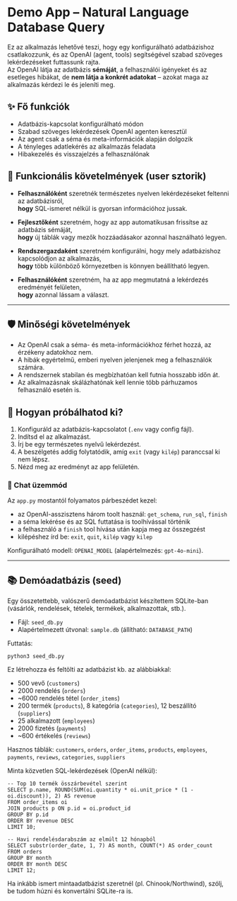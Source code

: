 


# Demo App – Natural Language Database Query

Ez az alkalmazás lehetővé teszi, hogy egy konfigurálható adatbázishoz csatlakozzunk, és az OpenAI (agent, tools) segítségével szabad szöveges lekérdezéseket futtassunk rajta.  
Az OpenAI látja az adatbázis **sémáját**, a felhasználói igényeket és az esetleges hibákat, de **nem látja a konkrét adatokat** – azokat maga az alkalmazás kérdezi le és jeleníti meg.

## ✨ Fő funkciók
- Adatbázis-kapcsolat konfigurálható módon  
- Szabad szöveges lekérdezések OpenAI agenten keresztül  
- Az agent csak a séma és meta-információk alapján dolgozik  
- A tényleges adatlekérés az alkalmazás feladata  
- Hibakezelés és visszajelzés a felhasználónak

## 📌 Funkcionális követelmények (user sztorik)

- **Felhasználóként** szeretnék természetes nyelven lekérdezéseket feltenni az adatbázisról,  
  **hogy** SQL-ismeret nélkül is gyorsan információhoz jussak.

- **Fejlesztőként** szeretném, hogy az app automatikusan frissítse az adatbázis sémáját,  
  **hogy** új táblák vagy mezők hozzáadásakor azonnal használható legyen.

- **Rendszergazdaként** szeretném konfigurálni, hogy mely adatbázishoz kapcsolódjon az alkalmazás,  
  **hogy** több különböző környezetben is könnyen beállítható legyen.

- **Felhasználóként** szeretném, ha az app megmutatná a lekérdezés eredményét felületen,  
  **hogy** azonnal lássam a választ.

---

## 🛡️ Minőségi követelmények

- Az OpenAI csak a séma- és meta-információkhoz férhet hozzá, az érzékeny adatokhoz nem.
- A hibák egyértelmű, emberi nyelven jelenjenek meg a felhasználók számára.
- A rendszernek stabilan és megbízhatóan kell futnia hosszabb időn át.
- Az alkalmazásnak skálázhatónak kell lennie több párhuzamos felhasználó esetén is.

## 🚀 Hogyan próbálhatod ki?
1. Konfiguráld az adatbázis-kapcsolatot (`.env` vagy config fájl).  
2. Indítsd el az alkalmazást.
3. Írj be egy természetes nyelvű lekérdezést.
4. A beszélgetés addig folytatódik, amíg `exit` (vagy `kilép`) paranccsal ki nem lépsz.
5. Nézd meg az eredményt az app felületén.

### 💬 Chat üzemmód

Az `app.py` mostantól folyamatos párbeszédet kezel:

- az OpenAI-asszisztens három toolt használ: `get_schema`, `run_sql`, `finish`
- a séma lekérése és az SQL futtatása is toolhívással történik
- a felhasználó a `finish` tool hívása után kapja meg az összegzést
- kilépéshez írd be: `exit`, `quit`, `kilép` vagy `kilep`

Konfigurálható modell: `OPENAI_MODEL` (alapértelmezés: `gpt-4o-mini`).

---

## 📚 Demóadatbázis (seed)

Egy összetettebb, valószerű demóadatbázist készítettem SQLite-ban (vásárlók, rendelések, tételek, termékek, alkalmazottak, stb.).

- Fájl: `seed_db.py`  
- Alapértelmezett útvonal: `sample.db` (állítható: `DATABASE_PATH`)

Futtatás:

```
python3 seed_db.py
```

Ez létrehozza és feltölti az adatbázist kb. az alábbiakkal:

- 500 vevő (`customers`)
- 2000 rendelés (`orders`)
- ~6000 rendelés tétel (`order_items`)
- 200 termék (`products`), 8 kategória (`categories`), 12 beszállító (`suppliers`)
- 25 alkalmazott (`employees`)
- 2000 fizetés (`payments`)
- ~600 értékelés (`reviews`)

Hasznos táblák: `customers`, `orders`, `order_items`, `products`, `employees`, `payments`, `reviews`, `categories`, `suppliers`

Minta közvetlen SQL-lekérdezések (OpenAI nélkül):

```
-- Top 10 termék összárbevétel szerint
SELECT p.name, ROUND(SUM(oi.quantity * oi.unit_price * (1 - oi.discount)), 2) AS revenue
FROM order_items oi
JOIN products p ON p.id = oi.product_id
GROUP BY p.id
ORDER BY revenue DESC
LIMIT 10;

-- Havi rendelésdarabszám az elmúlt 12 hónapból
SELECT substr(order_date, 1, 7) AS month, COUNT(*) AS order_count
FROM orders
GROUP BY month
ORDER BY month DESC
LIMIT 12;
```

Ha inkább ismert mintaadatbázist szeretnél (pl. Chinook/Northwind), szólj, be tudom húzni és konvertálni SQLite-ra is.
